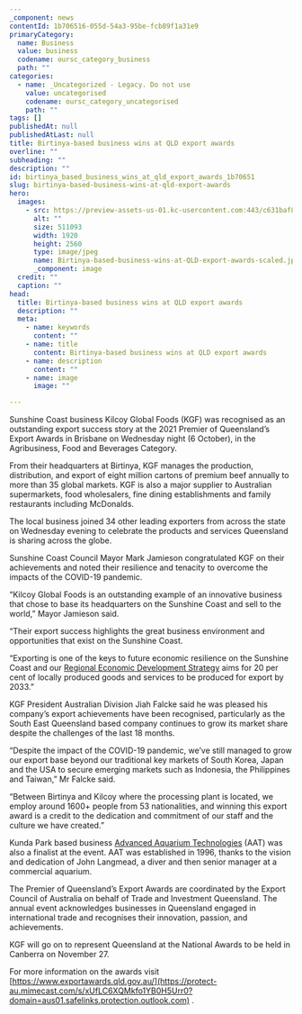 ```yaml
---
_component: news
contentId: 1b706516-055d-54a3-95be-fcb89f1a31e9
primaryCategory:
  name: Business
  value: business
  codename: oursc_category_business
  path: ""
categories:
  - name: _Uncategorized - Legacy. Do not use
    value: uncategorised
    codename: oursc_category_uncategorised
    path: ""
tags: []
publishedAt: null
publishedAtLast: null
title: Birtinya-based business wins at QLD export awards
overline: ""
subheading: ""
description: ""
id: birtinya_based_business_wins_at_qld_export_awards_1b70651
slug: birtinya-based-business-wins-at-qld-export-awards
hero:
  images:
    - src: https://preview-assets-us-01.kc-usercontent.com:443/c631baf8-1b46-001f-580c-d0001b68b4a8/3dc1ba3f-1d84-4884-9242-59dca2bcb03f/Birtinya-based-business-wins-at-QLD-export-awards-scaled.jpg
      alt: ""
      size: 511093
      width: 1920
      height: 2560
      type: image/jpeg
      name: Birtinya-based-business-wins-at-QLD-export-awards-scaled.jpg
      _component: image
  credit: ""
  caption: ""
head:
  title: Birtinya-based business wins at QLD export awards
  description: ""
  meta:
    - name: keywords
      content: ""
    - name: title
      content: Birtinya-based business wins at QLD export awards
    - name: description
      content: ""
    - name: image
      image: ""

---
```

Sunshine Coast business Kilcoy Global Foods (KGF) was recognised as an outstanding export success story at the 2021 Premier of Queensland’s Export Awards in Brisbane on Wednesday night (6 October), in the Agribusiness, Food and Beverages Category.

From their headquarters at Birtinya, KGF manages the production, distribution, and export of eight million cartons of premium beef annually to more than 35 global markets. KGF is also a major supplier to Australian supermarkets, food wholesalers, fine dining establishments and family restaurants including McDonalds.

The local business joined 34 other leading exporters from across the state on Wednesday evening to celebrate the products and services Queensland is sharing across the globe.

Sunshine Coast Council Mayor Mark Jamieson congratulated KGF on their achievements and noted their resilience and tenacity to overcome the impacts of the COVID-19 pandemic.

“Kilcoy Global Foods is an outstanding example of an innovative business that chose to base its headquarters on the Sunshine Coast and sell to the world,” Mayor Jamieson said.

“Their export success highlights the great business environment and opportunities that exist on the Sunshine Coast. 

“Exporting is one of the keys to future economic resilience on the Sunshine Coast and our [Regional Economic Development Strategy](https://invest.sunshinecoast.qld.gov.au/Economic-Strategy/Regional-Economic-Development-Strategy)
&#x20;aims for 20 per cent of locally produced goods and services to be produced for export by 2033.”

KGF President Australian Division Jiah Falcke said he was pleased his company’s export achievements have been recognised, particularly as the South East Queensland based company continues to grow its market share despite the challenges of the last 18 months.

“Despite the impact of the COVID-19 pandemic, we’ve still managed to grow our export base beyond our traditional key markets of South Korea, Japan and the USA to secure emerging markets such as Indonesia, the Philippines and Taiwan,” Mr Falcke said.

“Between Birtinya and Kilcoy where the processing plant is located, we employ around 1600+ people from 53 nationalities, and winning this export award is a credit to the dedication and commitment of our staff and the culture we have created.”

Kunda Park based business [Advanced Aquarium Technologies](https://www.advanced-aquariums.com/)
&#x20;(AAT) was also a finalist at the event. AAT was established in 1996, thanks to the vision and dedication of John Langmead, a diver and then senior manager at a commercial aquarium. 

The Premier of Queensland’s Export Awards are coordinated by the Export Council of Australia on behalf of Trade and Investment Queensland. The annual event acknowledges businesses in Queensland engaged in international trade and recognises their innovation, passion, and achievements.

KGF will go on to represent Queensland at the National Awards to be held in Canberra on November 27.

For more information on the awards visit [https://www.exportawards.qld.gov.au/](https://protect-au.mimecast.com/s/xUfLC6XQMkfo1YB0H5Urr0?domain=aus01.safelinks.protection.outlook.com)
.

